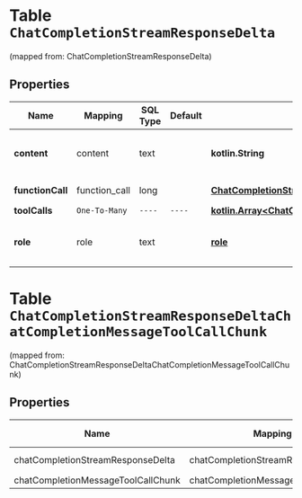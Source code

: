 
# Table `ChatCompletionStreamResponseDelta`
(mapped from: ChatCompletionStreamResponseDelta)

## Properties
Name | Mapping | SQL Type | Default | Type | Description | Notes
---- | ------- | -------- | ------- | ---- | ----------- | -----
**content** | content | text |  | **kotlin.String** | The contents of the chunk message. |  [optional]
**functionCall** | function_call | long |  | [**ChatCompletionStreamResponseDeltaFunctionCall**](ChatCompletionStreamResponseDeltaFunctionCall.md) |  |  [optional] [foreignkey]
**toolCalls** | `One-To-Many` | `----` | `----`  | [**kotlin.Array&lt;ChatCompletionMessageToolCallChunk&gt;**](ChatCompletionMessageToolCallChunk.md) |  |  [optional]
**role** | role | text |  | [**role**](#Role) | The role of the author of this message. |  [optional]




# **Table `ChatCompletionStreamResponseDeltaChatCompletionMessageToolCallChunk`**
(mapped from: ChatCompletionStreamResponseDeltaChatCompletionMessageToolCallChunk)

## Properties
Name | Mapping | SQL Type | Default | Type | Description | Notes
---- | ------- | -------- | ------- | ---- | ----------- | -----
chatCompletionStreamResponseDelta | chatCompletionStreamResponseDelta | long | | kotlin.Long | Primary Key | *one*
chatCompletionMessageToolCallChunk | chatCompletionMessageToolCallChunk | long | | kotlin.Long | Foreign Key | *many*




